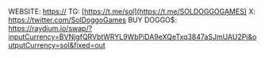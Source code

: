 WEBSITE: [https://](https://doggogames.com/)
TG: [https://t.me/sol](https://t.me/SOLDOGGOGAMES)
X: https://twitter.com/SolDoggoGames
BUY DOGGO$: https://raydium.io/swap/?inputCurrency=BVNjgfQRVbtWRYL9WbPiDA9eXQeTxq3847aSJmUAU2Pj&outputCurrency=sol&fixed=out
